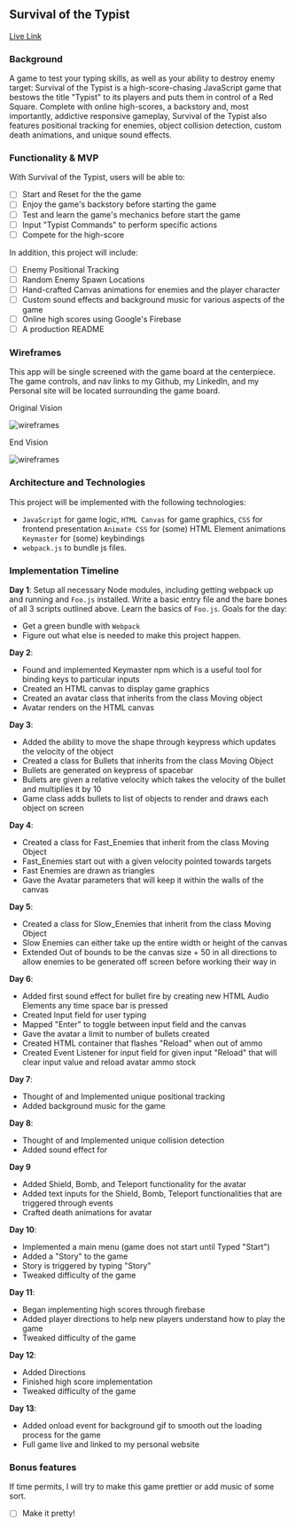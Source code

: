 ## Survival of the Typist

[Live Link](http://www.nicholasboccuzzi.com/survival-of-the-typist)

### Background

A game to test your typing skills, as well as your ability to destroy enemy target: Survival of the Typist is a high-score-chasing JavaScript game that bestows the title "Typist" to its players and puts them in control of a Red Square. Complete with online high-scores, a backstory and, most importantly, addictive responsive gameplay, Survival of the Typist also features positional tracking for enemies, object collision detection, custom death animations, and unique sound effects.

### Functionality &amp; MVP  

With Survival of the Typist, users will be able to:

- [ ] Start and Reset for the the game
- [ ] Enjoy the game's backstory before starting the game
- [ ] Test and learn the game's mechanics before start the game
- [ ] Input "Typist Commands" to perform specific actions
- [ ] Compete for the high-score

In addition, this project will include:

- [ ] Enemy Positional Tracking
- [ ] Random Enemy Spawn Locations
- [ ] Hand-crafted Canvas animations for enemies and the player character
- [ ] Custom sound effects and background music for various aspects of the game
- [ ] Online high scores using Google's Firebase
- [ ] A production README

### Wireframes

This app will be single screened with the game board at the centerpiece. The game controls, and nav links to my Github, my LinkedIn, and my Personal site will be located surrounding the game board.

Original Vision

![wireframes](https://i.imgur.com/UrKPUnO.png)

End Vision

![wireframes](https://i.imgur.com/0TnOYiO.png)

### Architecture and Technologies

This project will be implemented with the following technologies:

- `JavaScript` for game logic,
  `HTML Canvas` for game graphics,
  `CSS` for frontend presentation
  `Animate CSS` for (some) HTML Element animations
  `Keymaster` for (some) keybindings
- `webpack.js` to bundle js files.


### Implementation Timeline

**Day 1**: Setup all necessary Node modules, including getting webpack up and running and `Foo.js` installed. Write a basic entry file and the bare bones of all 3 scripts outlined above.  Learn the basics of `Foo.js`.  Goals for the day:

- Get a green bundle with `Webpack`
- Figure out what else is needed to make this project happen.

**Day 2**:

- Found and implemented Keymaster npm which is a useful tool for binding keys to particular inputs
- Created an HTML canvas to display game graphics
- Created an avatar class that inherits from the class Moving object
- Avatar renders on the HTML canvas

**Day 3**:

- Added the ability to move the shape through keypress which updates the velocity of the object
- Created a class for Bullets that inherits from the class Moving Object
- Bullets are generated on keypress of spacebar
- Bullets are given a relative velocity which takes the velocity of the bullet and multiplies it by 10
- Game class adds bullets to list of objects to render and draws each object on screen

**Day 4**:

- Created a class for Fast_Enemies that inherit from the class Moving Object
- Fast_Enemies start out with a given velocity pointed towards targets
- Fast Enemies are drawn as triangles
- Gave the Avatar parameters that will keep it within the walls of the canvas

**Day 5**:

- Created a class for Slow_Enemies that inherit from the class Moving Object
- Slow Enemies can either take up the entire width or height of the canvas
- Extended Out of bounds to be the canvas size + 50 in all directions to allow enemies to be generated off screen before working their way in

**Day 6**:

- Added first sound effect for bullet fire by creating new HTML Audio Elements any time space bar is pressed
- Created Input field for user typing
- Mapped "Enter" to toggle between input field and the canvas
- Gave the avatar a limit to number of bullets created
- Created HTML container that flashes "Reload" when out of ammo
- Created Event Listener for input field for given input "Reload" that will clear input value and reload avatar ammo stock

**Day 7**:
- Thought of and Implemented unique positional tracking
- Added background music for the game

**Day 8**:
- Thought of and Implemented unique collision detection
- Added sound effect for

**Day 9**
- Added Shield, Bomb, and Teleport functionality for the avatar
- Added text inputs for the Shield, Bomb, Teleport functionalities that are triggered through events
- Crafted death animations for avatar

**Day 10**:
- Implemented a main menu (game does not start until Typed "Start")
- Added a "Story" to the game
- Story is triggered by typing "Story"
- Tweaked difficulty of the game

**Day 11**:
- Began implementing high scores through firebase
- Added player directions to help new players understand how to play the game
- Tweaked difficulty of the game

**Day 12**:
- Added Directions
- Finished high score implementation
- Tweaked difficulty of the game


**Day 13**:
- Added onload event for background gif to smooth out the loading process for the game
- Full game live and linked to my personal website

### Bonus features

If time permits, I will try to make this game prettier or add music of some sort.

- [ ] Make it pretty!
</pre></body>
